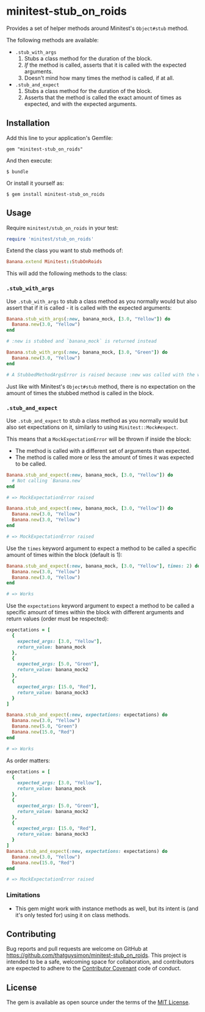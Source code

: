 # minitest-stub_on_roids

Provides a set of helper methods around Minitest's `Object#stub` method.

The following methods are available:

* `.stub_with_args`
  1. Stubs a class method for the duration of the block.
  2. *If* the method is called, asserts that it is called with the expected arguments.
  3. Doesn't mind how many times the method is called, if at all.
* `.stub_and_expect`
  1. Stubs a class method for the duration of the block.
  2. Asserts that the method is called the exact amount of times as expected, and with the expected arguments.


## Installation

Add this line to your application's Gemfile:

    gem "minitest-stub_on_roids"

And then execute:

    $ bundle

Or install it yourself as:

    $ gem install minitest-stub_on_roids

## Usage

Require `minitest/stub_on_roids` in your test:

```ruby
require 'minitest/stub_on_roids'
```

Extend the class you want to stub methods of:

```ruby
Banana.extend Minitest::StubOnRoids
```

This will add the following methods to the class:

### `.stub_with_args`

Use `.stub_with_args` to stub a class method as you normally would but also assert that if it is called - it is called with the expected arguments:

```ruby
Banana.stub_with_args(:new, banana_mock, [3.0, "Yellow"]) do
  Banana.new(3.0, "Yellow")
end

# :new is stubbed and `banana_mock` is returned instead

Banana.stub_with_args(:new, banana_mock, [3.0, "Green"]) do
  Banana.new(3.0, "Yellow")
end

# A StubbedMethodArgsError is raised because :new was called with the wrong arguments
```

Just like with Minitest's `Object#stub` method, there is no expectation on the amount of times the stubbed method is called in the block.

### `.stub_and_expect`

Use `.stub_and_expect` to stub a class method as you normally would but also set expectations on it, similarly to using `Minitest::Mock#expect`.

This means that a `MockExpectationError` will be thrown if inside the block:
* The method is called with a different set of arguments than expected.
* The method is called more or less the amount of times it was expected to be called.

```ruby
Banana.stub_and_expect(:new, banana_mock, [3.0, "Yellow"]) do
  # Not calling `Banana.new`
end

# => MockExpectationError raised
```

```ruby
Banana.stub_and_expect(:new, banana_mock, [3.0, "Yellow"]) do
  Banana.new(3.0, "Yellow")
  Banana.new(3.0, "Yellow")
end

# => MockExpectationError raised
```

Use the `times` keyword argument to expect a method to be called a specific amount of times within the block (default is 1):

```ruby
Banana.stub_and_expect(:new, banana_mock, [3.0, "Yellow"], times: 2) do
  Banana.new(3.0, "Yellow")
  Banana.new(3.0, "Yellow")
end

# => Works
```

Use the `expectations` keyword argument to expect a method to be called a specific amount of times within the block with different arguments and return values (order must be respected):

```ruby
expectations = [
  { 
    expected_args: [3.0, "Yellow"],
    return_value: banana_mock 
  },
  { 
    expected_args: [5.0, "Green"], 
    return_value: banana_mock2 
  },
  { 
    expected_args: [15.0, "Red"], 
    return_value: banana_mock3 
  }
]

Banana.stub_and_expect(:new, expectations: expectations) do
  Banana.new(3.0, "Yellow")
  Banana.new(5.0, "Green")
  Banana.new(15.0, "Red")
end

# => Works
```

As order matters:

```ruby
expectations = [
  { 
    expected_args: [3.0, "Yellow"],
    return_value: banana_mock 
  },
  { 
    expected_args: [5.0, "Green"], 
    return_value: banana_mock2 
  },
  { 
    expected_args: [15.0, "Red"], 
    return_value: banana_mock3 
  }
]
Banana.stub_and_expect(:new, expectations: expectations) do
  Banana.new(3.0, "Yellow")
  Banana.new(15.0, "Red")
end

# => MockExpectationError raised
```

### Limitations

* This gem might work with instance methods as well, but its intent is (and it's only tested for) using it on class methods.

## Contributing

Bug reports and pull requests are welcome on GitHub at https://github.com/thatguysimon/minitest-stub_on_roids. This project is intended to be a safe, welcoming space for collaboration, and contributors are expected to adhere to the [Contributor Covenant](https://contributor-covenant.org) code of conduct.

## License

The gem is available as open source under the terms of the [MIT License](https://opensource.org/licenses/MIT).
